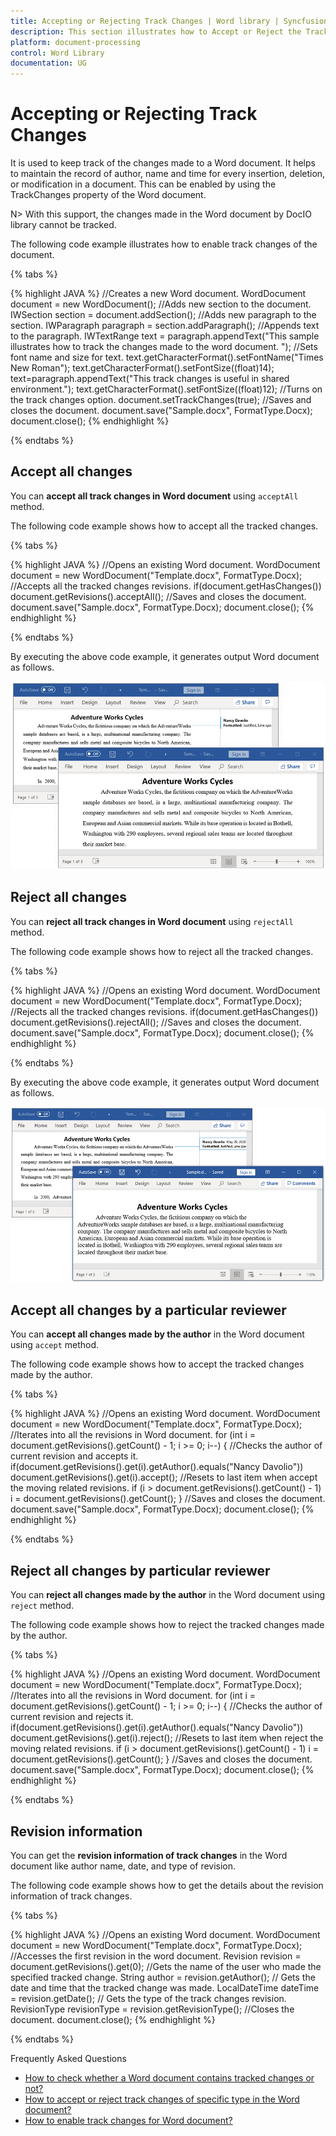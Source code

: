 ```yaml
---
title: Accepting or Rejecting Track Changes | Word library | Syncfusion
description: This section illustrates how to Accept or Reject the Track changes in the Word document using Syncfusion Word library (Essential DocIO)
platform: document-processing
control: Word Library
documentation: UG
---
```

# Accepting or Rejecting Track Changes

It is used to keep track of the changes made to a Word document. It helps to maintain the record of author, name and time for every insertion, deletion, or modification in a document. This can be enabled by using the TrackChanges property of the Word document.

N> 
With this support, the changes made in the Word document by DocIO library cannot be tracked.

The following code example illustrates how to enable track changes of the document.

{% tabs %}   

{% highlight JAVA %}
//Creates a new Word document.
WordDocument document = new WordDocument();
//Adds new section to the document.
IWSection section = document.addSection();
//Adds new paragraph to the section.
IWParagraph paragraph = section.addParagraph();
//Appends text to the paragraph.
IWTextRange text = paragraph.appendText("This sample illustrates how to track the changes made to the word document. ");
//Sets font name and size for text.
text.getCharacterFormat().setFontName("Times New Roman");
text.getCharacterFormat().setFontSize((float)14);
text=paragraph.appendText("This track changes is useful in shared environment.");
text.getCharacterFormat().setFontSize((float)12);
//Turns on the track changes option.
document.setTrackChanges(true);
//Saves and closes the document.
document.save("Sample.docx", FormatType.Docx);
document.close();
{% endhighlight %}

{% endtabs %} 

## Accept all changes

You can **accept all track changes in Word document** using `acceptAll` method.

The following code example shows how to accept all the tracked changes.

{% tabs %}   

{% highlight JAVA %}
//Opens an existing Word document.
WordDocument document = new WordDocument("Template.docx", FormatType.Docx);
//Accepts all the tracked changes revisions.
if(document.getHasChanges())
     document.getRevisions().acceptAll();
//Saves and closes the document.
document.save("Sample.docx", FormatType.Docx);
document.close();
{% endhighlight %}  

{% endtabs %}

By executing the above code example, it generates output Word document as follows.

![Accepting all track changes in Word document](WorkingWithTrackChanges_images/AcceptAll.png)

## Reject all changes

You can **reject all track changes in Word document** using `rejectAll` method.

The following code example shows how to reject all the tracked changes.

{% tabs %}   

{% highlight JAVA %}
//Opens an existing Word document.
WordDocument document = new WordDocument("Template.docx", FormatType.Docx);
//Rejects all the tracked changes revisions.
if(document.getHasChanges())
	document.getRevisions().rejectAll();
//Saves and closes the document.
document.save("Sample.docx", FormatType.Docx);
document.close();
{% endhighlight %} 

{% endtabs %}

By executing the above code example, it generates output Word document as follows.

![Rejecting all track changes in Word document](WorkingWithTrackChanges_images/RejectAll.png)

## Accept all changes by a particular reviewer

You can **accept all changes made by the author** in the Word document using `accept` method.

The following code example shows how to accept the tracked changes made by the author.

{% tabs %}   

{% highlight JAVA %}
//Opens an existing Word document.
WordDocument document = new WordDocument("Template.docx", FormatType.Docx);
//Iterates into all the revisions in Word document.
for (int i = document.getRevisions().getCount() - 1; i >= 0; i--) 
{
	//Checks the author of current revision and accepts it.
	if(document.getRevisions().get(i).getAuthor().equals("Nancy Davolio"))
		document.getRevisions().get(i).accept();
	//Resets to last item when accept the moving related revisions.
	if (i > document.getRevisions().getCount() - 1)
		i = document.getRevisions().getCount();
}
//Saves and closes the document.
document.save("Sample.docx", FormatType.Docx);
document.close();
{% endhighlight %} 

{% endtabs %}

## Reject all changes by particular reviewer

You can **reject all changes made by the author** in the Word document using `reject` method.

The following code example shows how to reject the tracked changes made by the author.

{% tabs %}   

{% highlight JAVA %}
//Opens an existing Word document.
WordDocument document = new WordDocument("Template.docx", FormatType.Docx);
//Iterates into all the revisions in Word document.
for (int i = document.getRevisions().getCount() - 1; i >= 0; i--) 
{
	//Checks the author of current revision and rejects it.
	if(document.getRevisions().get(i).getAuthor().equals("Nancy Davolio"))
		document.getRevisions().get(i).reject();
	//Resets to last item when reject the moving related revisions.
	if (i > document.getRevisions().getCount() - 1)
		i = document.getRevisions().getCount();
}
//Saves and closes the document.
document.save("Sample.docx", FormatType.Docx);
document.close();
{% endhighlight %} 

{% endtabs %}

## Revision information

You can get the **revision information of track changes** in the Word document like author name, date, and type of revision.

The following code example shows how to get the details about the revision information of track changes.

{% tabs %}   

{% highlight JAVA %}
//Opens an existing Word document.
WordDocument document = new WordDocument("Template.docx", FormatType.Docx);
//Accesses the first revision in the word document.
Revision revision = document.getRevisions().get(0);
//Gets the name of the user who made the specified tracked change.
String author = revision.getAuthor();
// Gets the date and time that the tracked change was made.
LocalDateTime dateTime = revision.getDate();
// Gets the type of the track changes revision.
RevisionType revisionType = revision.getRevisionType();
//Closes the document.
document.close();
{% endhighlight %} 

{% endtabs %}

Frequently Asked Questions

* [How to check whether a Word document contains tracked changes or not?](https://help.syncfusion.com/document-processing/word/word-library/java/faq#how-to-check-whether-a-word-document-contains-tracked-changes-or-not)
* [How to accept or reject track changes of specific type in the Word document?](https://help.syncfusion.com/document-processing/word/word-library/java/faq#how-to-accept-or-reject-track-changes-of-specific-type-in-the-word-document)
* [How to enable track changes for Word document?](https://help.syncfusion.com/document-processing/word/word-library/java/faq#how-to-enable-track-changes-for-word-document)